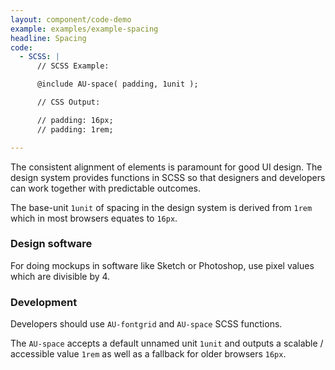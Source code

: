 ```yaml
---
layout: component/code-demo
example: examples/example-spacing
headline: Spacing
code:
  - SCSS: |
      // SCSS Example:

      @include AU-space( padding, 1unit );

      // CSS Output:

      // padding: 16px;
      // padding: 1rem;

---
```


The consistent alignment of elements is paramount for good UI design. The design system provides functions in SCSS so that designers and developers can work together with predictable outcomes.

The base-unit `1unit` of spacing in the design system is derived from `1rem` which in most browsers equates to `16px`.

### Design software
For doing mockups in software like Sketch or Photoshop, use pixel values which are divisible by 4.

### Development
Developers should use `AU-fontgrid` and `AU-space` SCSS functions.

The `AU-space` accepts a default unnamed unit `1unit` and outputs a scalable / accessible value `1rem` as well as a fallback for older browsers `16px`.

